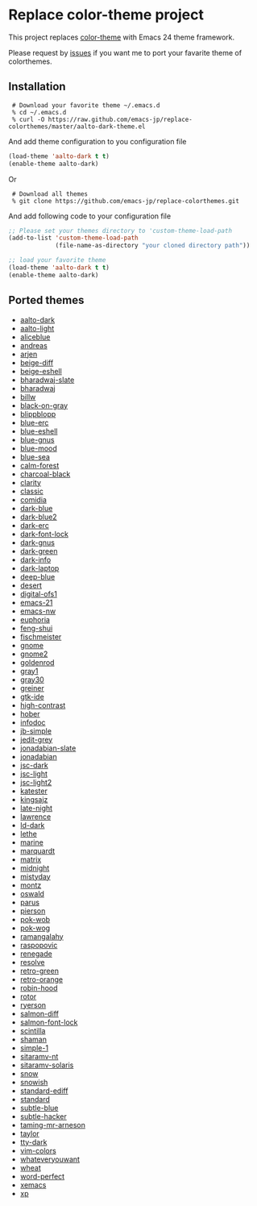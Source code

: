 # Replace color-theme project

This project replaces [color-theme](http://www.nongnu.org/color-theme/) with Emacs 24 theme framework.

Please request by [issues](https://github.com/emacs-jp/replace-colorthemes/issues) if you want me to port your favarite theme of colorthemes.


## Installation

```
 # Download your favorite theme ~/.emacs.d
 % cd ~/.emacs.d
 % curl -O https://raw.github.com/emacs-jp/replace-colorthemes/master/aalto-dark-theme.el
```

And add theme configuration to you configuration file
```lisp
(load-theme 'aalto-dark t t)
(enable-theme aalto-dark)
```

Or

```
 # Download all themes
 % git clone https://github.com/emacs-jp/replace-colorthemes.git
```

And add following code to your configuration file
```lisp
;; Please set your themes directory to 'custom-theme-load-path
(add-to-list 'custom-theme-load-path
             (file-name-as-directory "your cloned directory path"))

;; load your favorite theme
(load-theme 'aalto-dark t t)
(enable-theme aalto-dark)
```

## Ported themes
* [aalto-dark](screenshots.md#aalto-dark)
* [aalto-light](screenshots.md#aalto-light)
* [aliceblue](screenshots.md#aliceblue)
* [andreas](screenshots.md#andreas)
* [arjen](screenshots.md#arjen)
* [beige-diff](screenshots.md#beige-diff)
* [beige-eshell](screenshots.md#beige-eshell)
* [bharadwaj-slate](screenshots.md#bharadwaj-slate)
* [bharadwaj](screenshots.md#bharadwaj)
* [billw](screenshots.md#billw)
* [black-on-gray](screenshots.md#black-on-gray)
* [blippblopp](screenshots.md#blippblopp)
* [blue-erc](screenshots.md#blue-erc)
* [blue-eshell](screenshots.md#blue-eshell)
* [blue-gnus](screenshots.md#blue-gnus)
* [blue-mood](screenshots.md#blue-mood)
* [blue-sea](screenshots.md#blue-sea)
* [calm-forest](screenshots.md#calm-forest)
* [charcoal-black](screenshots.md#charcoal-black)
* [clarity](screenshots.md#clarity)
* [classic](screenshots.md#classic)
* [comidia](screenshots.md#comidia)
* [dark-blue](screenshots.md#dark-blue)
* [dark-blue2](screenshots.md#dark-blue2)
* [dark-erc](screenshots.md#dark-erc)
* [dark-font-lock](screenshots.md#dark-font-lock)
* [dark-gnus](screenshots.md#dark-gnus)
* [dark-green](screenshots.md#dark-green)
* [dark-info](screenshots.md#dark-info)
* [dark-laptop](screenshots.md#dark-laptop)
* [deep-blue](screenshots.md#deep-blue)
* [desert](screenshots.md#desert)
* [digital-ofs1](screenshots.md#digital-ofs1)
* [emacs-21](screenshots.md#emacs-21)
* [emacs-nw](screenshots.md#emacs-nw)
* [euphoria](screenshots.md#euphoria)
* [feng-shui](screenshots.md#feng-shui)
* [fischmeister](screenshots.md#fischmeister)
* [gnome](screenshots.md#gnome)
* [gnome2](screenshots.md#gnome2)
* [goldenrod](screenshots.md#goldenrod)
* [gray1](screenshots.md#gray1)
* [gray30](screenshots.md#gray30)
* [greiner](screenshots.md#greiner)
* [gtk-ide](screenshots.md#gtk-ide)
* [high-contrast](screenshots.md#high-contrast)
* [hober](screenshots.md#hober)
* [infodoc](screenshots.md#infodoc)
* [jb-simple](screenshots.md#jb-simple)
* [jedit-grey](screenshots.md#jedit-grey)
* [jonadabian-slate](screenshots.md#jonadabian-slate)
* [jonadabian](screenshots.md#jonadabian)
* [jsc-dark](screenshots.md#jsc-dark)
* [jsc-light](screenshots.md#jsc-light)
* [jsc-light2](screenshots.md#jsc-light2)
* [katester](screenshots.md#katester)
* [kingsajz](screenshots.md#kingsajz)
* [late-night](screenshots.md#late-night)
* [lawrence](screenshots.md#lawrence)
* [ld-dark](screenshots.md#ld-dark)
* [lethe](screenshots.md#lethe)
* [marine](screenshots.md#marine)
* [marquardt](screenshots.md#marquardt)
* [matrix](screenshots.md#matrix)
* [midnight](screenshots.md#midnight)
* [mistyday](screenshots.md#mistyday)
* [montz](screenshots.md#montz)
* [oswald](screenshots.md#oswald)
* [parus](screenshots.md#parus)
* [pierson](screenshots.md#pierson)
* [pok-wob](screenshots.md#pok-wob)
* [pok-wog](screenshots.md#pok-wog)
* [ramangalahy](screenshots.md#ramangalahy)
* [raspopovic](screenshots.md#raspopovic)
* [renegade](screenshots.md#renegade)
* [resolve](screenshots.md#resolve)
* [retro-green](screenshots.md#retro-green)
* [retro-orange](screenshots.md#retro-orange)
* [robin-hood](screenshots.md#robin-hood)
* [rotor](screenshots.md#rotor)
* [ryerson](screenshots.md#ryerson)
* [salmon-diff](screenshots.md#salmon-diff)
* [salmon-font-lock](screenshots.md#salmon-font-lock)
* [scintilla](screenshots.md#scintilla)
* [shaman](screenshots.md#shaman)
* [simple-1](screenshots.md#simple-1)
* [sitaramv-nt](screenshots.md#sitaramv-nt)
* [sitaramv-solaris](screenshots.md#sitaramv-solaris)
* [snow](screenshots.md#snow)
* [snowish](screenshots.md#snowish)
* [standard-ediff](screenshots.md#standard-ediff)
* [standard](screenshots.md#standard)
* [subtle-blue](screenshots.md#subtle-blue)
* [subtle-hacker](screenshots.md#subtle-hacker)
* [taming-mr-arneson](screenshots.md#taming-mr-arneson)
* [taylor](screenshots.md#taylor)
* [tty-dark](screenshots.md#tty-dark)
* [vim-colors](screenshots.md#vim-colors)
* [whateveryouwant](screenshots.md#whateveryouwant)
* [wheat](screenshots.md#wheat)
* [word-perfect](screenshots.md#word-perfect)
* [xemacs](screenshots.md#xemacs)
* [xp](screenshots.md#xp)
